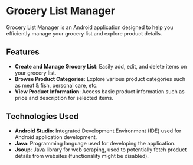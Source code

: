 # Grocery List Manager

Grocery List Manager is an Android application designed to help you efficiently manage your grocery list and explore product details. 

## Features

- **Create and Manage Grocery List**: Easily add, edit, and delete items on your grocery list.
- **Browse Product Categories**: Explore various product categories such as meat & fish, personal care, etc.
- **View Product Information**: Access basic product information such as price and description for selected items.

## Technologies Used

- **Android Studio**: Integrated Development Environment (IDE) used for Android application development.
- **Java**: Programming language used for developing the application.
- **Jsoup**: Java library for web scraping, used to potentially fetch product details from websites (functionality might be disabled).
